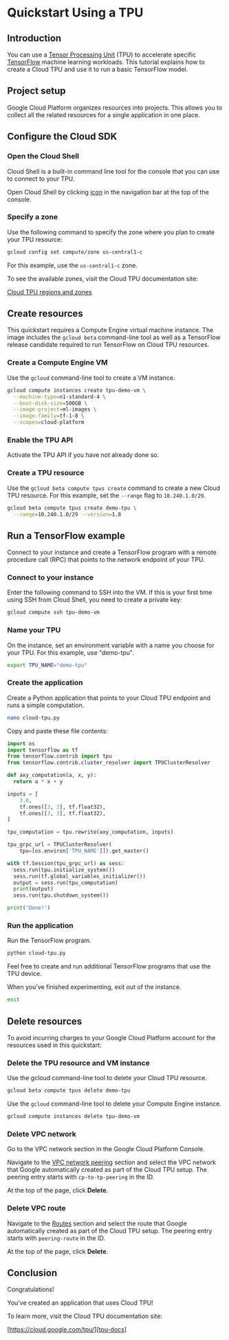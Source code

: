 # Quickstart Using a TPU

<walkthrough-tutorial-url url="https://cloud.google.com/tpu/docs/quickstart"></walkthrough-tutorial-url>

## Introduction

You can use a [Tensor Processing Unit][tpu-docs] (TPU) to accelerate specific
[TensorFlow][tensor-flow] machine learning workloads. This tutorial explains how
to create a Cloud TPU and use it to run a basic TensorFlow model.

## Project setup

Google Cloud Platform organizes resources into projects. This allows you to
collect all the related resources for a single application in one place.

<walkthrough-project-billing-setup></walkthrough-project-billing-setup>

## Configure the Cloud SDK

### Open the Cloud Shell

Cloud Shell is a built-in command line tool for the console that you can use to
connect to your TPU.

Open Cloud Shell by clicking
<walkthrough-cloud-shell-icon></walkthrough-cloud-shell-icon>
[icon][spotlight-open-devshell] in the navigation bar at the top of the console.

### Specify a zone

Use the following command to specify the zone where you plan to create your TPU
resource:

```bash
gcloud config set compute/zone us-central1-c
```

For this example, use the `us-central1-c` zone.

To see the available zones, visit the Cloud TPU documentation site:

[Cloud TPU regions and zones][tpu-regions]

## Create resources

This quickstart requires a Compute Engine virtual machine instance. The image
includes the `gcloud beta` command-line tool as well as a TensorFlow release
candidate required to run TensorFlow on Cloud TPU resources.

### Create a Compute Engine VM

Use the `gcloud` command-line tool to create a VM instance.

```bash
gcloud compute instances create tpu-demo-vm \
  --machine-type=n1-standard-4 \
  --boot-disk-size=500GB \
  --image-project=ml-images \
  --image-family=tf-1-8 \
  --scopes=cloud-platform
```

### Enable the TPU API

Activate the TPU API if you have not already done so.

<walkthrough-enable-apis apis="tpu.googleapis.com"></walkthrough-enable-apis>

### Create a TPU resource

Use the `gcloud beta compute tpus create` command to create a new Cloud TPU
resource. For this example, set the `--range` flag to `10.240.1.0/29`.

```bash
gcloud beta compute tpus create demo-tpu \
  --range=10.240.1.0/29 --version=1.8
```

## Run a TensorFlow example

Connect to your instance and create a TensorFlow program with a remote procedure
call (RPC) that points to the network endpoint of your TPU.

### Connect to your instance

Enter the following command to SSH into the VM. If this is your first time using
SSH from Cloud Shell, you need to create a private key:

```bash
gcloud compute ssh tpu-demo-vm
```

### Name your TPU

On the instance, set an environment variable with a name you choose for your
TPU. For this example, use "demo-tpu".

```bash
export TPU_NAME="demo-tpu"
```

### Create the application

Create a Python application that points to your Cloud TPU endpoint and runs a
simple computation.

```bash
nano cloud-tpu.py
```

Copy and paste these file contents:

```python
import os
import tensorflow as tf
from tensorflow.contrib import tpu
from tensorflow.contrib.cluster_resolver import TPUClusterResolver

def axy_computation(a, x, y):
  return a * x + y

inputs = [
    3.0,
    tf.ones([3, 3], tf.float32),
    tf.ones([3, 3], tf.float32),
]

tpu_computation = tpu.rewrite(axy_computation, inputs)

tpu_grpc_url = TPUClusterResolver(
    tpu=[os.environ['TPU_NAME']]).get_master()

with tf.Session(tpu_grpc_url) as sess:
  sess.run(tpu.initialize_system())
  sess.run(tf.global_variables_initializer())
  output = sess.run(tpu_computation)
  print(output)
  sess.run(tpu.shutdown_system())

print('Done!')
```

### Run the application

Run the TensorFlow program.

```bash
python cloud-tpu.py
```

Feel free to create and run additional TensorFlow programs that use the TPU
device.

When you've finished experimenting, exit out of the instance.

```bash
exit
```

## Delete resources

To avoid incurring charges to your Google Cloud Platform account for the
resources used in this quickstart:

### Delete the TPU resource and VM instance

Use the gcloud command-line tool to delete your Cloud TPU resource.

```bash
gcloud beta compute tpus delete demo-tpu
```

Use the `gcloud` command-line tool to delete your Compute Engine instance.

```bash
gcloud compute instances delete tpu-demo-vm
```

### Delete VPC network

Go to the VPC network section in the Google Cloud Platform Console.

<walkthrough-menu-navigation sectionId="VIRTUAL_NETWORK_SECTION"></walkthrough-menu-navigation>

Navigate to the [VPC network peering][spotlight-network-peering] section and
select the VPC network that Google automatically created as part of the Cloud
TPU setup. The peering entry starts with `cp-to-tp-peering` in the ID.

At the top of the page, click **Delete**.

### Delete VPC route

Navigate to the [Routes][spotlight-routes-list] section and select the route
that Google automatically created as part of the Cloud TPU setup. The peering
entry starts with `peering-route` in the ID.

At the top of the page, click **Delete**.

## Conclusion

<walkthrough-conclusion-trophy></walkthrough-conclusion-trophy>

Congratulations!

You've created an application that uses Cloud TPU!

To learn more, visit the Cloud TPU documentation site:

[https://cloud.google.com/tpu/][tpu-docs]

[request-tpu-quota]: https://services.google.com/fb/forms/cloud-tpu-beta-request/
[spotlight-network-peering]: walkthrough://spotlight-pointer?cssSelector=#cfctest-section-nav-item-peering_list
[spotlight-open-devshell]: walkthrough://spotlight-pointer?spotlightId=devshell-activate-button
[spotlight-routes-list]: walkthrough://spotlight-pointer?cssSelector=#cfctest-section-nav-item-routes_list
[tensor-flow]: https://www.tensorflow.org/
[tpu-docs]: https://cloud.google.com/tpu/docs/
[tpu-regions]: https://cloud.google.com/tpu/docs/regions
